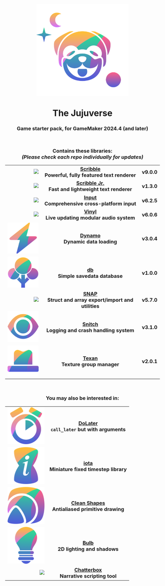 <p align="center"><img src="https://raw.githubusercontent.com/JujuAdams/TheJujuverse/master/LOGO.png" style="display:block; margin:auto; width:300px"></p>

<h1 align="center">The Jujuverse</h1>
<h3 align="center">Game starter pack, for GameMaker 2024.4 (and later)</p>

&nbsp;

<p align="center">Contains these libraries:<br><i>(Please check each repo individually for updates)</i></p>

<table align="center">
    <tr>
        <td align="right"><a href="https://github.com/JujuAdams/scribble"><img src="https://raw.githubusercontent.com/JujuAdams/scribble/master/LOGO.png" style="width:120px"></a></td>
        <td><a href="https://github.com/JujuAdams/scribble">Scribble</a><br>Powerful, fully featured text renderer</td>
        <td>v9.0.0</td>
    </tr>
    <tr>
        <td align="right"><a href="https://github.com/JujuAdams/scribble"><img src="https://raw.githubusercontent.com/JujuAdams/scribblejr/master/LOGO.png" style="width:120px"></a></td>
        <td><a href="https://github.com/JujuAdams/ScribbleJunior">Scribble Jr.</a><br>Fast and lightweight text renderer</td>
        <td>v1.3.0</td>
    </tr>
    <tr>
        <td align="right"><a href="https://github.com/JujuAdams/input"><img src="https://raw.githubusercontent.com/JujuAdams/input/master/LOGO.png" style="width:120px"></a></td>
        <td><a href="https://github.com/JujuAdams/input">Input</a><br>Comprehensive cross-platform input</td>
        <td>v6.2.5</td>
    </tr>
    <tr>
        <td align="right"><a href="https://github.com/JujuAdams/Vinyl"><img src="https://raw.githubusercontent.com/JujuAdams/Vinyl/master/LOGO.png" style="width:120px"></a></td>
        <td><a href="https://github.com/JujuAdams/Vinyl">Vinyl</a><br>Live updating modular audio system</td>
        <td>v6.0.6</td>
    </tr>
    <tr>
        <td align="right"><a href="https://github.com/JujuAdams/Dynamo"><img src="https://raw.githubusercontent.com/JujuAdams/Dynamo/master/LOGO.png" style="width:120px"></a></td>
        <td><a href="https://github.com/JujuAdams/Dynamo">Dynamo</a><br>Dynamic data loading</td>
        <td>v3.0.4</td>
    </tr>
    <tr>
        <td align="right"><a href="https://github.com/JujuAdams/db"><img src="https://raw.githubusercontent.com/JujuAdams/db/master/LOGO.png" style="width:120px"></a></td>
        <td><a href="https://github.com/JujuAdams/db">db</a><br>Simple savedata database</td>
        <td>v1.0.0</td>
    </tr>
    <tr>
        <td align="right"><a href="https://github.com/JujuAdams/SNAP"><img src="https://raw.githubusercontent.com/JujuAdams/SNAP/master/LOGO.png" style="width:120px"></a></td>
        <td><a href="https://github.com/JujuAdams/SNAP">SNAP</a><br>Struct and array export/import and utilities</td>
        <td>v5.7.0</td>
    </tr>
    <tr>
        <td align="right"><a href="https://github.com/JujuAdams/Snitch"><img src="https://raw.githubusercontent.com/JujuAdams/Snitch/master/LOGO.png" style="width:120px"></a></td>
        <td><a href="https://github.com/JujuAdams/Snitch">Snitch</a><br>Logging and crash handling system</td>
        <td>v3.1.0</td>
    </tr>
    <tr>
        <td align="right"><a href="https://github.com/JujuAdams/Texan"><img src="https://raw.githubusercontent.com/JujuAdams/Texan/master/LOGO.png" style="width:120px"></a></td>
        <td><a href="https://github.com/JujuAdams/Texan">Texan</a><br>Texture group manager</td>
        <td>v2.0.1</td>
    </tr>
</table>

&nbsp;

<p align="center">You may also be interested in:</p>

<table align="center">
    <tr>
        <td align="right"><a href="https://github.com/JujuAdams/DoLater"><img src="https://raw.githubusercontent.com/JujuAdams/DoLater/master/LOGO.png" style="width:120px"></a></td>
        <td><a href="https://github.com/JujuAdams/DoLater">DoLater</a><br><code>call_later</code> but with arguments</td>
    </tr>
    <tr>
        <td align="right"><a href="https://github.com/JujuAdams/iota"><img src="https://raw.githubusercontent.com/JujuAdams/iota/master/LOGO.png" style="width:120px"></a></td>
        <td><a href="https://github.com/JujuAdams/iota">iota</a><br>Miniature fixed timestep library</td>
    </tr>
    <tr>
        <td align="right"><a href="https://github.com/JujuAdams/Clean-Shapes"><img src="https://raw.githubusercontent.com/JujuAdams/Clean-Shapes/master/LOGO.png" style="width:120px"></a></td>
        <td><a href="https://github.com/JujuAdams/Clean-Shapes">Clean Shapes</a><br>Antialiased primitive drawing</td>
    </tr>
    <tr>
        <td align="right"><a href="https://github.com/JujuAdams/Bulb"><img src="https://raw.githubusercontent.com/JujuAdams/Bulb/master/LOGO.png" style="width:120px"></a></td>
        <td><a href="https://github.com/JujuAdams/Bulb">Bulb</a><br>2D lighting and shadows</td>
    </tr>
    <tr>
        <td align="right"><a href="https://github.com/JujuAdams/chatterbox"><img src="https://raw.githubusercontent.com/JujuAdams/chatterbox/master/LOGO.png" style="width:120px"></a></td>
        <td><a href="https://github.com/JujuAdams/chatterbox">Chatterbox</a><br>Narrative scripting tool</td>
    </tr>
</table>

